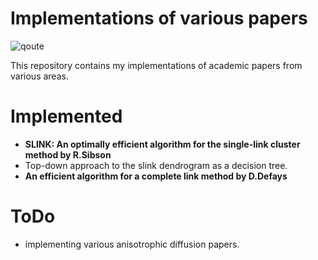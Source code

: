 # Implementations of various papers

![qoute](http://i.imgur.com/3IqMcnf.png)

This repository contains my implementations of academic papers from various areas.
# Implemented
- **SLINK: An optimally efficient algorithm for the single-link cluster method by R.Sibson**
- Top-down approach to the slink dendrogram as a decision tree.
- **An efficient algorithm for a complete link method by D.Defays**


# ToDo
- implementing various anisotrophic diffusion papers.

